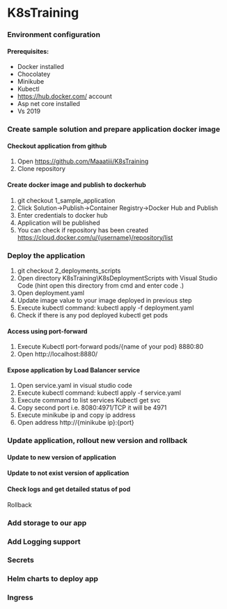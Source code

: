 # K8sTraining

### Environment configuration

#### Prerequisites:
* Docker installed
* Chocolatey 
* Minikube
* Kubectl
* https://hub.docker.com/ account
* Asp net core installed
* Vs 2019 

### Create sample solution and prepare application docker image

#### Checkout application from github
1. Open https://github.com/Maaatiii/K8sTraining
2. Clone repository
	
#### Create docker image and publish to dockerhub
1. git checkout 1_sample_application
2. Click Solution->Publish->Container Registry->Docker Hub and Publish 
3. Enter credentials to docker hub
4. Application will be published
5. You can check if repository has been created https://cloud.docker.com/u/{username}/repository/list

### Deploy the application

1. git checkout 2_deployments_scripts
2. Open directory K8sTraining\K8sDeploymentScripts with Visual Studio Code (hint open this directory from cmd and enter code .)
3. Open deployment.yaml
4. Update image value to your image deployed in previous step
5. Execute kubectl command:
kubectl apply -f deployment.yaml
6. Check if there is any pod deployed
kubectl get pods
	
#### Access using port-forward
1. Execute 
Kubectl port-forward pods/{name of your pod} 8880:80
2. Open http://localhost:8880/

#### Expose application by Load Balancer service
1. Open service.yaml in visual studio code
2. Execute kubectl command:
kubectl apply -f service.yaml
3. Execute command to list services
Kubectl get svc
4. Copy second port i.e.  8080:4971/TCP it will be 4971
5. Execute minikube ip and copy ip address
6. Open address http://{minikube ip}:{port}

### Update application, rollout new version and rollback

#### Update to new version of application

#### Update to not exist version of application

#### Check logs and get detailed status of pod
Rollback 

### Add storage to our app

### Add Logging support

### Secrets 

### Helm charts to deploy app

### Ingress

